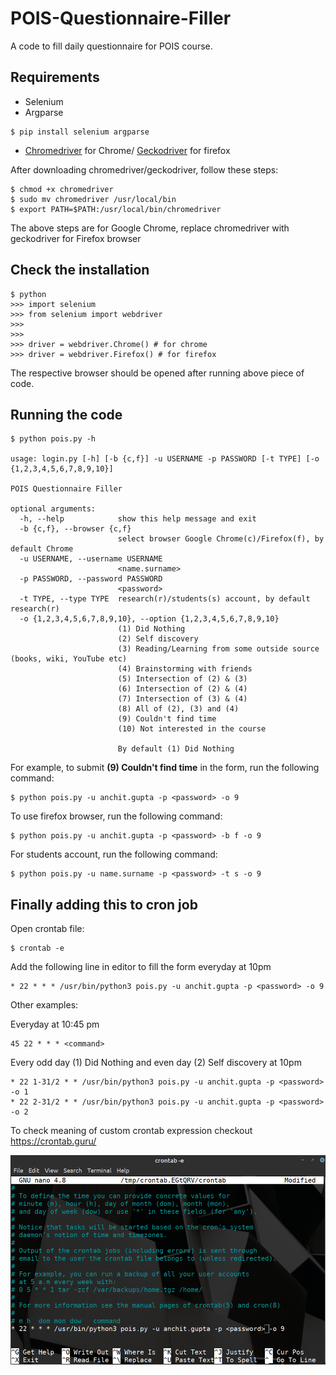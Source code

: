 # POIS-Questionnaire-Filler

A code to fill daily questionnaire for POIS course.

## Requirements

- Selenium
- Argparse
```
$ pip install selenium argparse
```
- [Chromedriver](https://chromedriver.chromium.org/downloads) for Chrome/ [Geckodriver](https://github.com/mozilla/geckodriver/releases) for firefox

After downloading chromedriver/geckodriver, follow these steps:
```
$ chmod +x chromedriver
$ sudo mv chromedriver /usr/local/bin
$ export PATH=$PATH:/usr/local/bin/chromedriver
```

The above steps are for Google Chrome, replace chromedriver with geckodriver for Firefox browser

## Check the installation
```
$ python
>>> import selenium
>>> from selenium import webdriver
>>> 
>>> 
>>> driver = webdriver.Chrome() # for chrome
>>> driver = webdriver.Firefox() # for firefox
```
The respective browser should be opened after running above piece of code.

## Running the code

```
$ python pois.py -h

usage: login.py [-h] [-b {c,f}] -u USERNAME -p PASSWORD [-t TYPE] [-o {1,2,3,4,5,6,7,8,9,10}]

POIS Questionnaire Filler

optional arguments:
  -h, --help            show this help message and exit
  -b {c,f}, --browser {c,f}
                        select browser Google Chrome(c)/Firefox(f), by default Chrome
  -u USERNAME, --username USERNAME
                        <name.surname>
  -p PASSWORD, --password PASSWORD
                        <password>
  -t TYPE, --type TYPE  research(r)/students(s) account, by default research(r)
  -o {1,2,3,4,5,6,7,8,9,10}, --option {1,2,3,4,5,6,7,8,9,10}
                        (1) Did Nothing
                        (2) Self discovery 
                        (3) Reading/Learning from some outside source (books, wiki, YouTube etc) 
                        (4) Brainstorming with friends 
                        (5) Intersection of (2) & (3) 
                        (6) Intersection of (2) & (4) 
                        (7) Intersection of (3) & (4) 
                        (8) All of (2), (3) and (4) 
                        (9) Couldn't find time 
                        (10) Not interested in the course
                        
                        By default (1) Did Nothing
```

For example, to submit **(9) Couldn't find time** in the form, run the following command:
```
$ python pois.py -u anchit.gupta -p <password> -o 9
```

To use firefox browser, run the following command:
```
$ python pois.py -u anchit.gupta -p <password> -b f -o 9
```

For students account, run the following command:
```
$ python pois.py -u name.surname -p <password> -t s -o 9
```

## Finally adding this to cron job

Open crontab file:
```
$ crontab -e
```

Add the following line in editor to fill the form everyday at 10pm
```
* 22 * * * /usr/bin/python3 pois.py -u anchit.gupta -p <password> -o 9
```

Other examples:

Everyday at 10:45 pm
```
45 22 * * * <command> 
```

Every odd day (1) Did Nothing and even day (2) Self discovery at 10pm
```
* 22 1-31/2 * * /usr/bin/python3 pois.py -u anchit.gupta -p <password> -o 1
* 22 2-31/2 * * /usr/bin/python3 pois.py -u anchit.gupta -p <password> -o 2
```

To check meaning of custom crontab expression checkout https://crontab.guru/

![crontab file](./pois.png)
